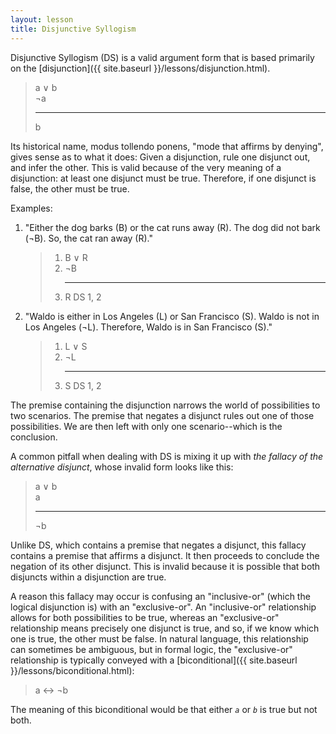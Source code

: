 ```yaml
---
layout: lesson
title: Disjunctive Syllogism
---
```


Disjunctive Syllogism (DS) is a valid argument form that is based primarily on the [disjunction]({{ site.baseurl }}/lessons/disjunction.html).

> a ∨ b <br>
> ¬a 
><hr>
> b

Its historical name, modus tollendo ponens, "mode that affirms by denying", gives sense as to what it does: Given a disjunction, rule one disjunct out, and infer the other. This is valid because of the very meaning of a disjunction: at least one disjunct must be true. Therefore, if one disjunct is false, the other must be true.

Examples:

1. "Either the dog barks (B) or the cat runs away (R). The dog did not bark (¬B). So, the cat ran away (R)."

    > 1. B ∨ R
    > 2. ¬B
        <hr>
    > 3. R <span class="deduction-support">DS 1, 2</span>

2. "Waldo is either in Los Angeles (L) or San Francisco (S). Waldo is not in Los Angeles (¬L). Therefore, Waldo is in San Francisco (S)."

    > 1. L ∨ S
    > 2. ¬L
        <hr>
    > 3. S <span class="deduction-support">DS 1, 2</span>

The premise containing the disjunction narrows the world of possibilities to two scenarios. The premise that negates a disjunct rules out one of those possibilities. We are then left with only one scenario--which is the conclusion.

A common pitfall when dealing with DS is mixing it up with _the fallacy of the alternative disjunct_, whose invalid form looks like this:

> a ∨ b <br>
> a 
><hr>
> ¬b

Unlike DS, which contains a premise that negates a disjunct, this fallacy contains a premise that affirms a disjunct. It then proceeds to conclude the negation of its other disjunct. This is invalid because it is possible that both disjuncts within a disjunction are true.

A reason this fallacy may occur is confusing an "inclusive-or" (which the logical disjunction is) with an "exclusive-or". An "inclusive-or" relationship allows for both possibilities to be true, whereas an "exclusive-or" relationship means precisely one disjunct is true, and so, if we know which one is true, the other must be false. In natural language, this relationship can sometimes be ambiguous, but in formal logic, the "exclusive-or" relationship is typically conveyed with a [biconditional]({{ site.baseurl }}/lessons/biconditional.html):

> a ↔ ¬b

The meaning of this biconditional would be that either _`a`_ or _`b`_ is true but not both.